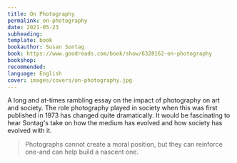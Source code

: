 ```yaml
---
title: On Photography
permalink: on-photography
date: 2021-05-23
subheading: 
template: book
bookauthor: Susan Sontag
book: https://www.goodreads.com/book/show/6328162-on-photography
bookshop: 
recommended: 
language: English
cover: images/covers/on-photography.jpg
---
```


A long and at-times rambling essay on the impact of photography on art and society. The role photography played in society when this was first published in 1973 has changed quite dramatically. It would be fascinating to hear Sontag's take on how the medium has evolved and how society has evolved with it. 

> Photographs cannot create a moral position, but they can reinforce one-and can help build a nascent one.